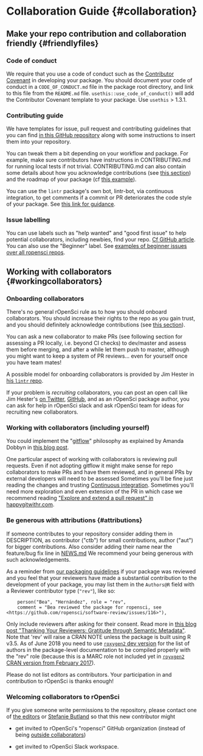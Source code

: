 # Collaboration Guide {#collaboration}

## Make your repo contribution and collaboration friendly {#friendlyfiles}

### Code of conduct

We require that you use a code of conduct such as the [Contributor Covenant](http://contributor-covenant.org/) in developing your package.  You should document your code of conduct in a `CODE_OF_CONDUCT.md` file in the package root directory, and link to this file from the `README.md` file.  `usethis::use_code_of_conduct()` will add the Contributor Covenant template to your package. Use `usethis` > 1.3.1.

### Contributing guide

We have templates for issue, pull request and contributing guidelines that you can find [in this GitHub repository](https://github.com/ropensci/dotgithubfiles#ropensci-github-files) along with some instructions to insert them into your repository.

You can tweak them a bit depending on your workflow and package. For example, make sure contributors have instructions in CONTRIBUTING.md for running local tests if not trivial. CONTRIBUTING.md can also contain some details about how you acknowledge contributions (see [this section](#attributions)) and the roadmap of your package (cf [this example](https://github.com/ecohealthalliance/fasterize/blob/master/CONTRIBUTING.md)).

You can use the `lintr` package's own bot, lintr-bot, via continuous integration, to get comments if a commit or PR deteriorates the code style of your package. See [this link for guidance](https://github.com/jimhester/lintr#continuous-integration).

### Issue labelling

You can use labels such as "help wanted" and "good first issue" to help potential collaborators, including newbies, find your repo. [Cf GitHub article](https://help.github.com/articles/helping-new-contributors-find-your-project-with-labels/). You can also use the "Beginner" label. See [examples of beginner issues over all ropensci repos](https://github.com/search?q=user%3Aropensci+user%3Aropenscilabs+label%3ABeginner+state%3Aopen&type=Issues).

## Working with collaborators {#workingcollaborators}

### Onboarding collaborators

There's no general rOpenSci rule as to how you should onboard collaborators. You should increase their rights to the repo as you gain trust, and you should definitely acknowledge contributions (see [this section](#attributions)).

You can ask a new collaborator to make PRs (see following section for assessing a PR locally, i.e. beyond CI checks) to dev/master and assess them before merging, and after a while let them push to master, although you might want to keep a system of PR reviews... even for yourself once you have team mates!

A possible model for onboarding collaborators is provided by Jim Hester in [his `lintr` repo](https://github.com/jimhester/lintr/issues/318).

If your problem is _recruiting_ collaborators, you can post an open call like Jim Hester's [on Twitter](https://twitter.com/jimhester_/status/997109466674819074), [GitHub]((https://github.com/jimhester/lintr/issues/318)), and as an rOpenSci package author, you can ask for help in rOpenSci slack and ask rOpenSci team for ideas for recruiting new collaborators.

### Working with collaborators (including yourself)

You could implement the "[gitflow](https://www.atlassian.com/git/tutorials/comparing-workflows/gitflow-workflow)" philosophy as explained by Amanda Dobbyn in [this blog post](https://ropensci.org/blog/2018/04/20/monkeydo/).

One particular aspect of working with collaborators is reviewing pull requests. Even if not adopting gitflow it might make sense for repo collaborators to make PRs and have them reviewed, and in general PRs by external developers will need to be assessed Sometimes you'll be fine just reading the changes and trusting [Continuous integration](#ci). Sometimes you'll need more exploration and even extension of the PR in which case we recommend reading ["Explore and extend a pull request" in happygitwithr.com](http://happygitwithr.com/pr-extend.html).

### Be generous with attributions {#attributions}

If someone contributes to your repository consider adding them in DESCRIPTION, as contributor ("ctb") for small contributions, author ("aut") for bigger contributions. Also consider adding their name near the feature/bug fix line in [NEWS.md](#news) We recommend your being generous with such acknowledgements.

As a reminder from [our packaging guidelines](#building) if your package was reviewed and you feel that your reviewers have made a substantial contribution to the development of your package, you may list them in the `Authors@R` field with a Reviewer contributor type (`"rev"`), like so:

```
    person("Bea", "Hernández", role = "rev",
    comment = "Bea reviewed the package for ropensci, see <https://github.com/ropensci/software-review/issues/116>"),
```

Only include reviewers after asking for their consent. Read more in [this blog post "Thanking Your Reviewers: Gratitude through Semantic Metadata"](https://ropensci.org/blog/2018/03/16/thanking-reviewers-in-metadata/). Note that 'rev' will raise a CRAN NOTE unless the package is built using R v3.5. As of June 2018 you need to use [`roxygen2` dev version](https://github.com/klutometis/roxygen#installation) for the list of authors in the package-level documentation to be compiled properly with the "rev" role (because this is a MARC role not included yet in [`royxgen2` CRAN version from February 2017](https://cran.r-project.org/web/packages/roxygen2/index.html)).

Please do not list editors as contributors. Your participation in and contribution to rOpenSci is thanks enough!

### Welcoming collaborators to rOpenSci

If you give someone write permissions to the repository, please contact one of [the editors](#associateditors) or [Stefanie Butland](github.com/stefaniebutland) so that this new contributor might

* get invited to rOpenSci's "ropensci" GitHub organization (instead of being [outside collaborators](https://help.github.com/articles/repository-permission-levels-for-an-organization/#outside-collaborators))

* get invited to rOpenSci Slack workspace.